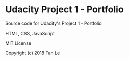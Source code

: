 # Udacity Project 1 - Portfolio

Source code for Udacity's Project 1 - Portfolio

HTML, CSS, JavaScript

MIT License

Copyright (c) 2018 Tan Le
